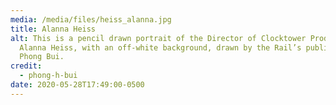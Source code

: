 ```yaml
---
media: /media/files/heiss_alanna.jpg
title: Alanna Heiss
alt: This is a pencil drawn portrait of the Director of Clocktower Productions,
  Alanna Heiss, with an off-white background, drawn by the Rail’s publisher
  Phong Bui.
credit:
  - phong-h-bui
date: 2020-05-28T17:49:00-0500
---
```


